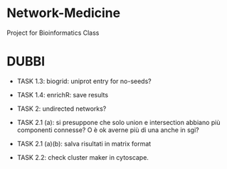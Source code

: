 # Network-Medicine
Project for Bioinformatics Class


# DUBBI


* TASK 1.3: biogrid: uniprot entry for no-seeds?

* TASK 1.4: enrichR: save results

* TASK 2: undirected networks?

* TASK 2.1 (a): si presuppone che solo union e intersection abbiano più componenti connesse? O è ok averne più di una anche in sgi?

* TASK 2.1 (a)(b): salva risultati in matrix format

* TASK 2.2:  check cluster maker in cytoscape.
